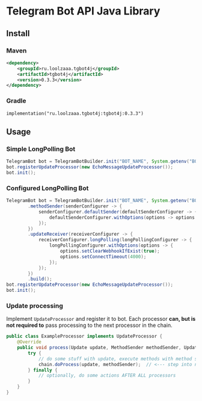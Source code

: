 # Telegram Bot API Java Library

## Install

### Maven
```xml
<dependency>
    <groupId>ru.loolzaaa.tgbot4j</groupId>
    <artifactId>tgbot4j</artifactId>
    <version>0.3.3</version>
</dependency>
```

### Gradle
```
implementation("ru.loolzaaa.tgbot4j:tgbot4j:0.3.3")
```

## Usage

### Simple LongPolling Bot
```java
TelegramBot bot = TelegramBotBuilder.init("BOT_NAME", System.getenv("BOT_TOKEN")).build();
bot.registerUpdateProcessor(new EchoMessageUpdateProcessor());
bot.init();
```

### Configured LongPolling Bot
```java
TelegramBot bot = TelegramBotBuilder.init("BOT_NAME", System.getenv("BOT_TOKEN"))
        .methodSender(senderConfigurer -> {
            senderConfigurer.defaultSender(defaultSenderConfigurer -> {
                defaultSenderConfigurer.withOptions(options -> options.setMaxThreads(4));
            });
        })
        .updateReceiver(receiverConfigurer -> {
            receiverConfigurer.longPolling(longPollingConfigurer -> {
                longPollingConfigurer.withOptions(options -> {
                    options.setClearWebhookIfExist(true);
                    options.setConnectTimeout(4000);
                });
            });
        })
        .build();
bot.registerUpdateProcessor(new EchoMessageUpdateProcessor());
bot.init();
```

### Update processing

Implement `UpdateProcessor` and register it to bot. Each processor **can, but is not required to** pass processing to the next processor in the chain. 
```java
public class ExampleProcessor implements UpdateProcessor {
    @Override
    public void process(Update update, MethodSender methodSender, UpdateProcessorChain chain) {
        try {
            // do some stuff with update, execute methods with method sender
            chain.doProcess(update, methodSender);  // <--- step into next processor in chain
        } finally {
            // optionally, do some actions AFTER ALL processors
        }
    }
}
